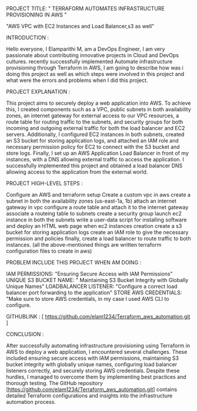 PROJECT TITLE: " TERRAFORM AUTOMATES INFRASTRUCTURE PROVISIONING IN AWS "

"AWS VPC with EC2 Instances and Load Balancer,s3 as well" 

INTRODUCTION :

Hello everyone, I Elamparithi M, am a DevOps Engineer, I am very passionate about contributing innovative projects in Cloud and DevOps cultures.
recently successfully implemented Automate infrastructure provisioning through Terraform in AWS, I am going to describe how was i doing this project as well as which steps were involved
in this project and what were the errors and problems when I did this project.

PROJECT EXPLANATION :

This project aims to securely deploy a web application into AWS. To achieve this, I created components such as a VPC, public subnets in both availability zones,
an internet gateway for external access to our VPC resources, a route table for routing traffic to the subnets, and security groups for both incoming and outgoing external traffic for
both the load balancer and EC2 servers. Additionally, I configured EC2 instances in both subnets, created an S3 bucket for storing application logs, 
and attached an IAM role and necessary permission policy for EC2 to connect with the S3 bucket and store logs. Finally, I set up an AWS Application Load Balancer in front of my instances, 
with a DNS allowing external traffic to access the application. I successfully implemented this project 
and obtained a load balancer DNS allowing access to the application from the external world.

PROJECT HIGH-LEVEL STEPS :

Configure an AWS and terraform setup
Create a custom vpc in aws
create a subnet in both the availability zones (us-east-1a, 1b)
attach an internet gateway in vpc
configure a route table and attach it to the internet gateway
associate a routeing table to subnets
create a security group
launch ec2 instance in both the subnets
write a user-data script for installing software and deploy an HTML web page when ec2 instances creation
create a s3 bucket for storing application logs
create an IAM role to give the necessary permission and policies
finally, create a load balancer to route traffic to both instances.
(all the above-mentioned things are written terraform configuration files to create in aws)

PROBLEM INCLUDE THIS PROJECT WHEN AM DOING :

IAM PERMISSIONS: "Ensuring Secure Access with IAM Permissions"
UNIQUE S3 BUCKET NAME: " Maintaining S3 Bucket Integrity with Globally Unique Names"
LOADBALANCER LISTENER: "Configure a correct load balancer port forwarding to the application"
STORE AWS CREDENTIALS: "Make sure to store AWS credentials, in my case I used AWS CLI to configure.

GITHUBLINK : 
[ https://github.com/elam1234/Terraform_aws_automation.git ]

CONCLUSION :

After successfully automating infrastructure provisioning using Terraform in AWS to deploy a web application, I encountered several challenges.
These included ensuring secure access with IAM permissions, maintaining S3 bucket integrity with globally unique names, configuring load balancer listeners correctly,
and securely storing AWS credentials. Despite these hurdles, I managed to overcome them by implementing best practices and thorough testing.
The GitHub repository [https://github.com/elam1234/Terraform_aws_automation.git] contains detailed Terraform configurations and insights into the infrastructure automation process.



